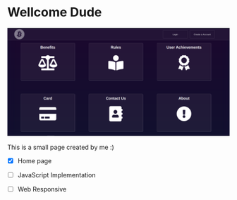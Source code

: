 # Wellcome Dude
![Image description](./img/print_1.png)


This is a small page created by me :)

- [x] Home page

- [ ]  JavaScript Implementation

- [ ]  Web Responsive

